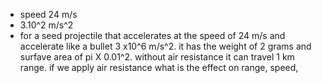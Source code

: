 - speed 24 m/s
- 3.10^2 m/s^2
- for a seed projectile that accelerates at the speed of 24 m/s  and accelerate like a bullet 3 x10^6 m/s^2. it has the weight of 2 grams and surfave area of pi X 0.01^2. without air resistance it can travel 1 km range. if we apply air resistance what is the effect on range, speed,